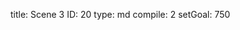 title:          Scene 3
ID:             20
type:           md
compile:        2
setGoal:        750


